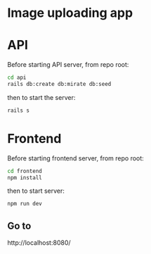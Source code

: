 # Image uploading app
# API
Before starting API server, from repo root:
```bash
cd api
rails db:create db:mirate db:seed
```
then to start the server:
```bash
rails s
```
# Frontend
Before starting frontend server, from repo root:
```bash
cd frontend
npm install
```
then to start server:
```bash
npm run dev
```
## Go to
http://localhost:8080/
